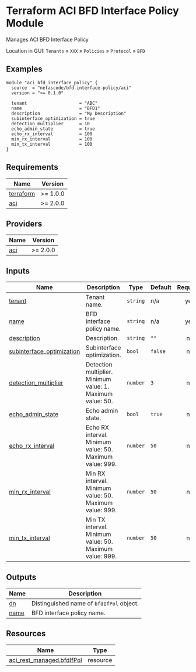<!-- BEGIN_TF_DOCS -->
# Terraform ACI BFD Interface Policy Module

Manages ACI BFD Interface Policy

Location in GUI:
`Tenants` » `XXX` » `Policies` » `Protocol` » `BFD`

## Examples

```hcl
module "aci_bfd_interface_policy" {
  source  = "netascode/bfd-interface-policy/aci"
  version = ">= 0.1.0"

  tenant                    = "ABC"
  name                      = "BFD1"
  description               = "My Description"
  subinterface_optimization = true
  detection_multiplier      = 10
  echo_admin_state          = true
  echo_rx_interval          = 100
  min_rx_interval           = 100
  min_tx_interval           = 100
}
```

## Requirements

| Name | Version |
|------|---------|
| <a name="requirement_terraform"></a> [terraform](#requirement\_terraform) | >= 1.0.0 |
| <a name="requirement_aci"></a> [aci](#requirement\_aci) | >= 2.0.0 |

## Providers

| Name | Version |
|------|---------|
| <a name="provider_aci"></a> [aci](#provider\_aci) | >= 2.0.0 |

## Inputs

| Name | Description | Type | Default | Required |
|------|-------------|------|---------|:--------:|
| <a name="input_tenant"></a> [tenant](#input\_tenant) | Tenant name. | `string` | n/a | yes |
| <a name="input_name"></a> [name](#input\_name) | BFD interface policy name. | `string` | n/a | yes |
| <a name="input_description"></a> [description](#input\_description) | Description. | `string` | `""` | no |
| <a name="input_subinterface_optimization"></a> [subinterface\_optimization](#input\_subinterface\_optimization) | Subinterface optimization. | `bool` | `false` | no |
| <a name="input_detection_multiplier"></a> [detection\_multiplier](#input\_detection\_multiplier) | Detection multiplier. Minimum value: 1. Maximum value: 50. | `number` | `3` | no |
| <a name="input_echo_admin_state"></a> [echo\_admin\_state](#input\_echo\_admin\_state) | Echo admin state. | `bool` | `true` | no |
| <a name="input_echo_rx_interval"></a> [echo\_rx\_interval](#input\_echo\_rx\_interval) | Echo RX interval. Minimum value: 50. Maximum value: 999. | `number` | `50` | no |
| <a name="input_min_rx_interval"></a> [min\_rx\_interval](#input\_min\_rx\_interval) | Min RX interval. Minimum value: 50. Maximum value: 999. | `number` | `50` | no |
| <a name="input_min_tx_interval"></a> [min\_tx\_interval](#input\_min\_tx\_interval) | Min TX interval. Minimum value: 50. Maximum value: 999. | `number` | `50` | no |

## Outputs

| Name | Description |
|------|-------------|
| <a name="output_dn"></a> [dn](#output\_dn) | Distinguished name of `bfdIfPol` object. |
| <a name="output_name"></a> [name](#output\_name) | BFD interface policy name. |

## Resources

| Name | Type |
|------|------|
| [aci_rest_managed.bfdIfPol](https://registry.terraform.io/providers/CiscoDevNet/aci/latest/docs/resources/rest_managed) | resource |
<!-- END_TF_DOCS -->